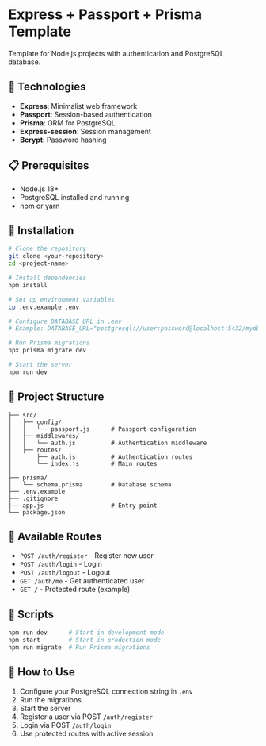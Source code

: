 # Express + Passport + Prisma Template

Template for Node.js projects with authentication and PostgreSQL database.

## 🚀 Technologies

- **Express**: Minimalist web framework
- **Passport**: Session-based authentication
- **Prisma**: ORM for PostgreSQL
- **Express-session**: Session management
- **Bcrypt**: Password hashing

## 📋 Prerequisites

- Node.js 18+
- PostgreSQL installed and running
- npm or yarn

## 🔧 Installation

```bash
# Clone the repository
git clone <your-repository>
cd <project-name>

# Install dependencies
npm install

# Set up environment variables
cp .env.example .env

# Configure DATABASE_URL in .env
# Example: DATABASE_URL="postgresql://user:password@localhost:5432/mydb"

# Run Prisma migrations
npx prisma migrate dev

# Start the server
npm run dev
```

## 📁 Project Structure

```
├── src/
│   ├── config/
│   │   └── passport.js      # Passport configuration
│   ├── middlewares/
│   │   └── auth.js          # Authentication middleware
│   ├── routes/
│       ├── auth.js          # Authentication routes
│       └── index.js         # Main routes
│   
├── prisma/
│   └── schema.prisma        # Database schema
├── .env.example
├── .gitignore
|—— app.js                   # Entry point
└── package.json
```

## 🔐 Available Routes

- `POST /auth/register` - Register new user
- `POST /auth/login` - Login
- `POST /auth/logout` - Logout
- `GET /auth/me` - Get authenticated user
- `GET /` - Protected route (example)

## 📝 Scripts

```bash
npm run dev      # Start in development mode
npm start        # Start in production mode
npm run migrate  # Run Prisma migrations
```

## 🎯 How to Use

1. Configure your PostgreSQL connection string in `.env`
2. Run the migrations
3. Start the server
4. Register a user via POST `/auth/register`
5. Login via POST `/auth/login`
6. Use protected routes with active session
